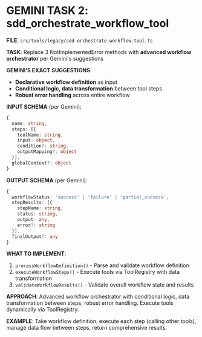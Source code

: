 # GEMINI TASK 2: sdd_orchestrate_workflow_tool

**FILE**: `src/tools/legacy/sdd-orchestrate-workflow-tool.ts`

**TASK**: Replace 3 NotImplementedError methods with **advanced workflow orchestrator** per Gemini's suggestions

**GEMINI'S EXACT SUGGESTIONS**:

- **Declarative workflow definition** as input
- **Conditional logic, data transformation** between tool steps
- **Robust error handling** across entire workflow

**INPUT SCHEMA** (per Gemini):

```typescript
{
  name: string,
  steps: [{
    toolName: string,
    input: object,
    condition?: string,
    outputMapping?: object
  }],
  globalContext?: object
}
```

**OUTPUT SCHEMA** (per Gemini):

```typescript
{
  workflowStatus: 'success' | 'failure' | 'partial_success',
  stepResults: [{
    stepName: string,
    status: string,
    output: any,
    error?: string
  }],
  finalOutput?: any
}
```

**WHAT TO IMPLEMENT**:

1. `processWorkflowDefinition()` - Parse and validate workflow definition
2. `executeWorkflowSteps()` - Execute tools via ToolRegistry with data transformation
3. `validateWorkflowResults()` - Validate overall workflow state and results

**APPROACH**: Advanced workflow orchestrator with conditional logic, data transformation between steps, robust error handling. Execute tools dynamically via ToolRegistry.

**EXAMPLE**: Take workflow definition, execute each step (calling other tools), manage data flow between steps, return comprehensive results.
